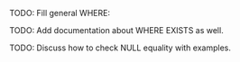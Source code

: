 TODO: Fill general WHERE:

TODO: Add documentation about WHERE EXISTS as well.

TODO: Discuss how to check NULL equality with examples.
